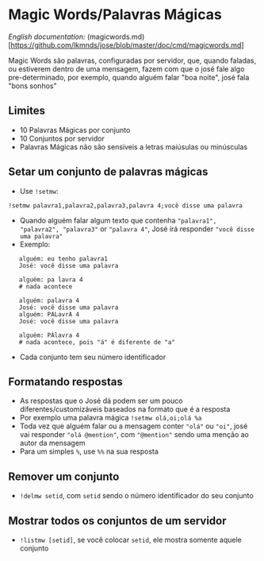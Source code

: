 Magic Words/Palavras Mágicas
==================

*English documentation:* (magicwords.md)[https://github.com/lkmnds/jose/blob/master/doc/cmd/magicwords.md]

Magic Words são palavras, configuradas por servidor, que, quando faladas, ou estiverem dentro de uma mensagem, fazem com que o josé fale algo pre-determinado, por exemplo, quando alguém falar "boa noite", josé fala "bons sonhos"

## Limites
 * 10 Palavras Mágicas por conjunto
 * 10 Conjuntos por servidor
 * Palavras Mágicas não são sensíveis a letras maiúsulas ou minúsculas

## Setar um conjunto de palavras mágicas

 * Use `!setmw`:
  ```
  !setmw palavra1,palavra2,palavra3,palavra 4;você disse uma palavra
  ```
  * Quando alguém falar algum texto que contenha `"palavra1", "palavra2", "palavra3"` or `"palavra 4"`,
   José irá responder `"você disse uma palavra"`
 * Exemplo:
```
   alguém: eu tenho palavra1
   José: você disse uma palavra

   alguém: pa lavra 4
   # nada acontece

   alguém: palavra 4
   José: você disse uma palavra
   alguém: PALavrA 4
   José: você disse uma palavra

   alguém: PÁlavra 4
   # nada acontece, pois "á" é diferente de "a"
```
  * Cada conjunto tem seu número identificador

## Formatando respostas
 * As respostas que o José dá podem ser um pouco diferentes/customizáveis baseados na formato que é a resposta
  * Por exemplo uma palavra mágica `!setmw olá,oi;olá %a`
  * Toda vez que alguém falar ou a mensagem conter `"olá"` ou `"oi"`, josé vai responder `"olá @mention"`, com `"@mention"` sendo uma menção ao autor da mensagem
  * Para um simples `%`, use `%%` na sua resposta

## Remover um conjunto
 * `!delmw setid`, com `setid` sendo o número identificador do seu conjunto

## Mostrar todos os conjuntos de um servidor
 * `!listmw [setid]`, se você colocar `setid`, ele mostra somente aquele conjunto
